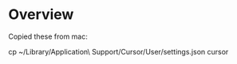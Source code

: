 # Overview

Copied these from mac:

cp ~/Library/Application\ Support/Cursor/User/settings.json cursor
